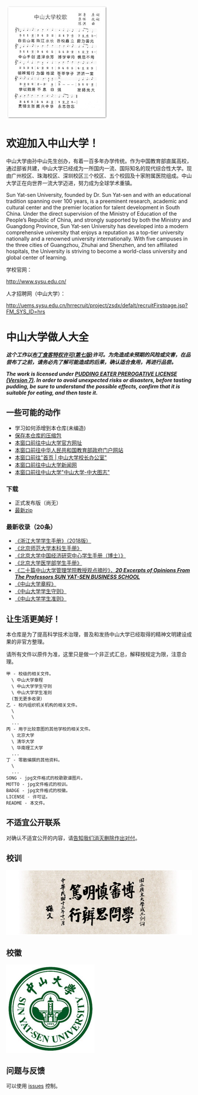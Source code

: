 ![](SONG)

欢迎加入中山大学！
================

中山大学由孙中山先生创办，有着一百多年办学传统。作为中国教育部直属高校，通过部省共建，中山大学已经成为一所国内一流、国际知名的现代综合性大学。现由广州校区、珠海校区、深圳校区三个校区、五个校园及十家附属医院组成。中山大学正在向世界一流大学迈进，努力成为全球学术重镇。

Sun Yat-sen University, founded by Dr. Sun Yat-sen and with an educational tradition spanning over 100 years, is a preeminent research, academic and cultural center and the premier location for talent development in South China. Under the direct supervision of the Ministry of Education of the People’s Republic of China, and strongly supported by both the Ministry and Guangdong Province, Sun Yat-sen University has developed into a modern comprehensive university that enjoys a reputation as a top-tier university nationally and a renowned university internationally. With five campuses in the three cities of Guangzhou, Zhuhai and Shenzhen, and ten affiliated hospitals, the University is striving to become a world-class university and global center of learning. 

学校官网：

<http://www.sysu.edu.cn/>

人才招聘网（中山大学）：
        
<http://uems.sysu.edu.cn/hrrecruit/project/zsdx/defalt/recruitFirstpage.jsp?FM_SYS_ID=hrs>

中山大学做人大全
=============

***这个工作以[布丁食客特权许可(第七版)](./LICENSE)许可。为免造成未预期的风险或灾害，在品尝布丁之前，请务必先了解可能造成的后果，确认适合食用，再进行品尝。***

***The work is licensed under [PUDDING EATER PREROGATIVE LICENSE (Version 7)](./LICENSE). In order to avoid unexpected risks or disasters, before tasting pudding, be sure to understand the possible effects, confirm that it is suitable for eating, and then taste it.***

一些可能的动作
------------

  * 学习如何添增到本仓库(未编造)
  * [保存本仓库的压缩包](https://github.com/sysu/sysuguiding/archive/master.zip)
  * [本窗口前往中山大学官方网址](http://www.sysu.edu.cn)
  * [本窗口前往中华人民共和国教育部政府门户网站](http://www.moe.gov.cn/)
  * [本窗口前往"首页 | 中山大学校长办公室"](http://poffice.sysu.edu.cn/)
  * [本窗口前往中山大学新闻网](http://news2.sysu.edu.cn/index.htm)
  * [本窗口前往中山大学"中山大学-中大图志"](http://www.sysu.edu.cn/2012/cn/zdgk/zdgk08/index.htm)

### 下载

 * 正式发布版（尚无）
 * [最新zip](https://github.com/sysu/sysuguiding/archive/master.zip)

### 最新收录（20条）

  * [《浙江大学学生手册》（2018版）](丙/浙江大学/浙江大学学生手册2018版.pdf)
  * [《北京师范大学本科生手册》](丙/北京师范大学/北京师范大学本科生手册.pdf)
  * [《北京大学中国经济研究中心学生手册（博士）》](丙/北京大学/北京大学中国经济研究中心学生手册（博士）.pdf)
  * [《北京大学医学部学生手册》](丙/北京大学/北京大学医学部学生手册.pdf)
  * [《二十篇中山大学管理学院教授观点摘抄》，***20 Excerpts of Opinions From The Professors SUN YAT-SEN BUSINESS SCHOOL***](丁/二十篇中山大学管理学院教授观点摘抄.pdf)
  * [《中山大学章程》](甲/中山大学章程)
  * [《中山大学学生守则》](甲/中山大学学生守则)
  * [《中山大学学生准则》](甲/中山大学学生准则)

让生活更美好！
-----------

本仓库是为了提高科学技术治理，普及和发扬中山大学已经取得的精神文明建设成果的非官方整理。

请所有文件以原件为准，这里只是做一个非正式汇总，解释按规定为限，注意合理。

```
甲 - 校级的相关文件。
  \ 中山大学章程
  \ 中山大学学生守则
  \ 中山大学学生准则
  (暂无更多收录）
乙 - 校内组织机关机构的相关文件。
  \ 
  \ 
  ... 
丙 - 用于比较意图的其他学校的相关文件。
  \ 北京大学
  \ 清华大学
  \ 华南理工大学
  ...
丁 - 零散编撰的其他资料。
  \
  ...
SONG - jpg文件格式的校歌歌谱图片。
MOTTO - jpg文件格式的校训。
BADGE - jpg文件格式的校徽。
LICENSE - 许可证。
README - 本文件。
```

不适宜公开联系
------------

对确认不适宜公开的内容，请[告知我们消灭删除作出对付](https://github.com/sysu/sysuguiding/issues/new)。

校训
----

![](MOTTO)

校徽
-----

![](BADGE)

问题与反馈
--------

可以使用 [issues](https://github.com/sysu/sysuguiding/issues) 控制。

